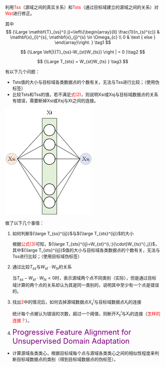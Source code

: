 利用<font color=red>Tss</font>（源域之间的真实关系）和<font color=red>Tsts</font>（通过目标域建立的源域之间的关系）对<font color=red>Wst</font>进行修正。

其中
$$
{\Large
\mathbf{T}_{ss}^{i j}=\left\{\begin{array}{ll}
\frac{1}{n_{s}^{c}} & \mathbf{x}_{i}^{s}, \mathbf{x}_{j}^{s} \in \Omega_{c} \\
0 & \text { else }
\end{array}\right.
}  \tag1
$$

$$
{\Large
\left|{{T}_{ss}-W_{st}W_{ts}} \right | = 0
}\tag2
$$

$$
{\Large
T_{sts} = W_{st}W_{ts}
}   \tag3
$$


有以下几个问题：

- Tsts值的大小与目标域各类数据点的个数有关，无法与Tss进行比较；（使用伪标签）
- 比较Tsts和Tss的值，若不满足<font color=red>式(2)</font>，则说明Xsi或Xsj与目标域数据点的关系有错误，需要断掉Xsi或Xsj与Xt之间的连接。



<img src="2021.2.3汇报.assets/image-20210120115053635.png" alt="image-20210120115053635" style="zoom:50%;" />





做了以下几个事情：

1. 如何判断${\large T_{ss}^{ij}}$与${\large T_{sts}^{ij}}$的大小

   根据<font color=red>公式(3)</font>可知，${\large T_{sts}^{ij}=W_{st}^{i,:}{\cdot}W_{ts}^{:,j}}$，其中${\large T_{sts}^{ij}}$值的大小与目标域各类数据点的个数有关，无法与Tss进行比较；（使用目标域伪标签）

2. 通过比较${T}_{ss}$与$W_{st}\cdot W_{ts}$的关系

   当${{T}_{ss}-W_{st}\cdot W_{ts}}<0$时，表示源域两个点不同类别（实际），但是通过目标域计算的两个点的关系却认为其是同一类别的，说明其中至少有一个点是错误的。

3. 找出<font color=red>2</font>中的情况后，如何去掉源域数据点$X_s^i$与目标域数据点$X_t$的连接

   统计每个点被认为错误的次数，超过一个阈值，则断开$X_s^i$与$X_t$的连接（<font color=red>怎样的连接？</font>）。

4. <font size=5 color=purple>Progressive Feature Alignment for Unsupervised Domain Adaptation</font>

- 计算源域各类类心，根据目标域每个点与源域各类类心之间的相似性程度来判断目标域数据点的类别（得到目标域数据点的伪标签）。

